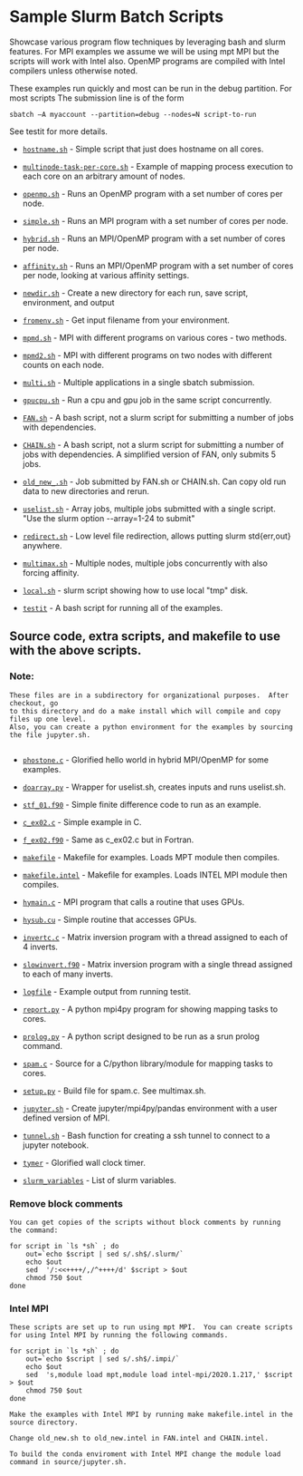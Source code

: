 # Sample Slurm Batch Scripts

Showcase various program flow techniques by leveraging bash and slurm features.  For 
MPI examples we assume we will be using mpt MPI but the scripts will work with Intel 
also.  OpenMP programs are compiled with Intel compilers unless otherwise noted.  

These examples run quickly and most can be run in the debug partition.  For most 
scripts The submission line is of the form

```
sbatch –A myaccount --partition=debug --nodes=N script-to-run
```

See testit for more details.


* [`hostname.sh`](./hostname.sh) - Simple script that just does hostname on all cores.  

* [`multinode-task-per-core.sh`](./multinode-task-per-core.sh) - Example of mapping process execution to each core on an arbitrary amount of nodes.

* [`openmp.sh`](./openmp.sh) - Runs an OpenMP  program with a set number of cores per node.

* [`simple.sh`](./simple.sh) - Runs an MPI program with a set number of cores per node.

* [`hybrid.sh`](./hybrid.sh) - Runs an MPI/OpenMP program with a set number of cores per node.

* [`affinity.sh`](./affinity.sh) - Runs an MPI/OpenMP program with a set number of cores per node, looking at various affinity settings.

* [`newdir.sh`](./newdir.sh) - Create a new directory for each run, save script, environment, and output

* [`fromenv.sh`](./fromenv.sh) - Get input filename from your environment.

* [`mpmd.sh`](./mpmd.sh) - MPI with different programs on various cores - two methods.

* [`mpmd2.sh`](./mpmd2.sh) - MPI with different programs on two nodes with different counts on each node.

* [`multi.sh`](./multi.sh) - Multiple applications in a single sbatch submission.

* [`gpucpu.sh`](./gpucpu.sh) - Run a cpu and gpu job in the same script concurrently.

* [`FAN.sh`](./FAN.sh) - A bash script, not a slurm script for submitting a number of jobs with dependencies.  

* [`CHAIN.sh`](./CHAIN.sh) - A bash script, not a slurm script for submitting a number of jobs with dependencies.  A simplified version of FAN, only submits 5 jobs.

* [`old_new_.sh`](./old_new_.sh) - Job submitted by FAN.sh or CHAIN.sh.  Can copy old run data to new directories and rerun.  

* [`uselist.sh`](./uselist.sh) - Array jobs, multiple jobs submitted with a single script. "Use the slurm option --array=1-24 to submit"

* [`redirect.sh`](./redirect.sh) - Low level file redirection, allows putting slurm std{err,out} anywhere.

* [`multimax.sh`](./multimax.sh) - Multiple nodes, multiple jobs concurrently with also forcing affinity.

* [`local.sh`](./local.sh) - slurm script showing how to use local \"tmp\" disk.

* [`testit`](./testit) - A bash script for running all of the examples.


## Source code, extra scripts, and makefile to use with the above scripts.
### Note:

```
These files are in a subdirectory for organizational purposes.  After checkout, go 
to this directory and do a make install which will compile and copy files up one level.  
Also, you can create a python environment for the examples by sourcing the file jupyter.sh.
 
```

* [`phostone.c`](source/phostone.c) - Glorified hello world in hybrid MPI/OpenMP for some examples.

* [`doarray.py`](source/doarray.py) - Wrapper for uselist.sh, creates inputs and runs uselist.sh.

* [`stf_01.f90`](source/stf_01.f90) - Simple finite difference code to run as an example.

* [`c_ex02.c`](source/c_ex02.c0) - Simple example in C.

* [`f_ex02.f90`](source/f_ex02.f90) - Same as c_ex02.c but in Fortran.

* [`makefile`](source/makefile) - Makefile for examples. Loads MPT module then compiles.

* [`makefile.intel`](source/makefile) - Makefile for examples. Loads INTEL MPI module then compiles.

* [`hymain.c`](source/hymain.c) - MPI program that calls a routine that uses GPUs.

* [`hysub.cu`](source/hysub.cu) - Simple routine that accesses GPUs. 

* [`invertc.c`](source/invertc.c) - Matrix inversion program with a thread assigned to each of 4 inverts.

* [`slowinvert.f90`](source/slowinvert.f90) - Matrix inversion program with a single thread assigned to each of many inverts.

* [`logfile`](source/logfile) - Example output from running testit.

* [`report.py`](source/report.py) - A python mpi4py program for showing mapping tasks to cores.

* [`prolog.py`](source/prolog.py) - A python script designed to be run as a srun prolog command.

* [`spam.c`](source/spam.c) - Source for a C/python library/module for mapping tasks to cores.

* [`setup.py`](source/setup.py) - Build file for spam.c. See multimax.sh.

* [`jupyter.sh`](source/jupyter.sh) - Create jupyter/mpi4py/pandas environment with a user defined version of MPI. 

* [`tunnel.sh`](source/tunnel.sh) - Bash function for creating a ssh tunnel to connect to a jupyter notebook.  
 
* [`tymer`](source/tymer) - Glorified wall clock timer.

* [`slurm_variables`](source/slurm_variables) - List of slurm variables.


### Remove block comments
```
You can get copies of the scripts without block comments by running the command:

for script in `ls *sh` ; do
    out=`echo $script | sed s/.sh$/.slurm/`
    echo $out
    sed  '/:<<++++/,/^++++/d' $script > $out
    chmod 750 $out
done
```

### Intel MPI

```
These scripts are set up to run using mpt MPI.  You can create scripts
for using Intel MPI by running the following commands.

for script in `ls *sh` ; do
    out=`echo $script | sed s/.sh$/.impi/`
    echo $out
    sed  's,module load mpt,module load intel-mpi/2020.1.217,' $script > $out
    chmod 750 $out
done

Make the examples with Intel MPI by running make makefile.intel in the source directory.

Change old_new.sh to old_new.intel in FAN.intel and CHAIN.intel.

To build the conda enviroment with Intel MPI change the module load command in source/jupyter.sh.

```
